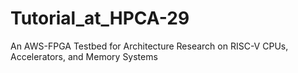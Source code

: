 # Tutorial_at_HPCA-29
An AWS-FPGA Testbed for Architecture Research on RISC-V CPUs, Accelerators, and Memory Systems
